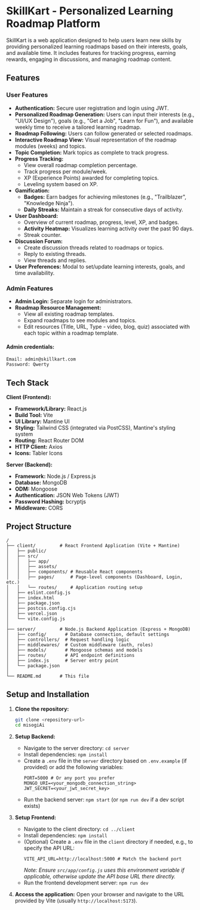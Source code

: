 # SkillKart - Personalized Learning Roadmap Platform

SkillKart is a web application designed to help users learn new skills by providing personalized learning roadmaps based on their interests, goals, and available time. It includes features for tracking progress, earning rewards, engaging in discussions, and managing roadmap content.

## Features

### User Features

-   **Authentication:** Secure user registration and login using JWT.
-   **Personalized Roadmap Generation:** Users can input their interests (e.g., "UI/UX Design"), goals (e.g., "Get a Job", "Learn for Fun"), and available weekly time to receive a tailored learning roadmap.
-   **Roadmap Following:** Users can follow generated or selected roadmaps.
-   **Interactive Roadmap View:** Visual representation of the roadmap modules (weeks) and topics.
-   **Topic Completion:** Mark topics as complete to track progress.
-   **Progress Tracking:**
    -   View overall roadmap completion percentage.
    -   Track progress per module/week.
    -   XP (Experience Points) awarded for completing topics.
    -   Leveling system based on XP.
-   **Gamification:**
    -   **Badges:** Earn badges for achieving milestones (e.g., "Trailblazer", "Knowledge Ninja").
    -   **Daily Streaks:** Maintain a streak for consecutive days of activity.
-   **User Dashboard:**
    -   Overview of current roadmap, progress, level, XP, and badges.
    -   **Activity Heatmap:** Visualizes learning activity over the past 90 days.
    -   Streak counter.
-   **Discussion Forum:**
    -   Create discussion threads related to roadmaps or topics.
    -   Reply to existing threads.
    -   View threads and replies.
-   **User Preferences:** Modal to set/update learning interests, goals, and time availability.

### Admin Features

-   **Admin Login:** Separate login for administrators.
-   **Roadmap Resource Management:**
    -   View all existing roadmap templates.
    -   Expand roadmaps to see modules and topics.
    -   Edit resources (Title, URL, Type - video, blog, quiz) associated with each topic within a roadmap template.
#### Admin credentials:
```
Email: admin@skillkart.com
Password: Qwerty
```

## Tech Stack

**Client (Frontend):**

-   **Framework/Library:** React.js
-   **Build Tool:** Vite
-   **UI Library:** Mantine UI
-   **Styling:** Tailwind CSS (integrated via PostCSS), Mantine's styling system
-   **Routing:** React Router DOM
-   **HTTP Client:** Axios
-   **Icons:** Tabler Icons

**Server (Backend):**

-   **Framework:** Node.js / Express.js
-   **Database:** MongoDB
-   **ODM:** Mongoose
-   **Authentication:** JSON Web Tokens (JWT)
-   **Password Hashing:** bcryptjs
-   **Middleware:** CORS

## Project Structure

```
/
├── client/         # React Frontend Application (Vite + Mantine)
│   ├── public/
│   ├── src/
│   │   ├── app/
│   │   ├── assets/
│   │   ├── components/ # Reusable React components
│   │   ├── pages/      # Page-level components (Dashboard, Login, etc.)
│   │   └── routes/     # Application routing setup
│   ├── eslint.config.js
│   ├── index.html
│   ├── package.json
│   ├── postcss.config.cjs
│   ├── vercel.json
│   └── vite.config.js
│
├── server/         # Node.js Backend Application (Express + MongoDB)
│   ├── config/       # Database connection, default settings
│   ├── controllers/  # Request handling logic
│   ├── middlewares/  # Custom middleware (auth, roles)
│   ├── models/       # Mongoose schemas and models
│   ├── routes/       # API endpoint definitions
│   ├── index.js      # Server entry point
│   └── package.json
│
└── README.md       # This file
```

## Setup and Installation

1.  **Clone the repository:**

    ```bash
    git clone <repository-url>
    cd misogiAi
    ```

2.  **Setup Backend:**

    -   Navigate to the server directory: `cd server`
    -   Install dependencies: `npm install`
    -   Create a `.env` file in the `server` directory based on `.env.example` (if provided) or add the following variables:
        ```env
        PORT=5000 # Or any port you prefer
        MONGO_URI=<your_mongodb_connection_string>
        JWT_SECRET=<your_jwt_secret_key>
        ```
    -   Run the backend server: `npm start` (or `npm run dev` if a dev script exists)

3.  **Setup Frontend:**

    -   Navigate to the client directory: `cd ../client`
    -   Install dependencies: `npm install`
    -   (Optional) Create a `.env` file in the `client` directory if needed, e.g., to specify the API URL:
        ```env
        VITE_API_URL=http://localhost:5000 # Match the backend port
        ```
        _Note: Ensure `src/app/config.js` uses this environment variable if applicable, otherwise update the API base URL there directly._
    -   Run the frontend development server: `npm run dev`

4.  **Access the application:** Open your browser and navigate to the URL provided by Vite (usually `http://localhost:5173`).
